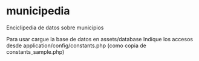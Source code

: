 municipedia
===========

Enciclipedia de datos sobre municipios


Para usar cargue la base de datos en assets/database
Indique los accesos desde application/config/constants.php (como copia de constants_sample.php)
